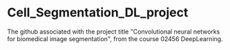 # Cell_Segmentation_DL_project


The github associated with the project title "Convolutional neural networks for biomedical image segmentation", from the course 02456 DeepLearning.
